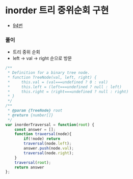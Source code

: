 # inorder 트리 중위순회 구현
 - [94번](https://leetcode.com/problems/binary-tree-inorder-traversal/)


### 풀이
  - 트리 중위 순회
  - left -> val -> right 순으로 방문


  ```javascript
  /**
   * Definition for a binary tree node.
   * function TreeNode(val, left, right) {
   *     this.val = (val===undefined ? 0 : val)
   *     this.left = (left===undefined ? null : left)
   *     this.right = (right===undefined ? null : right)
   * }
   */
  /**
   * @param {TreeNode} root
   * @return {number[]}
   */
  var inorderTraversal = function(root) {
      const answer = [];
      function traversal(node){
          if(!node) return
          traversal(node.left);
          answer.push(node.val);
          traversal(node.right);
      }
      traversal(root);
      return answer
  };
  ```